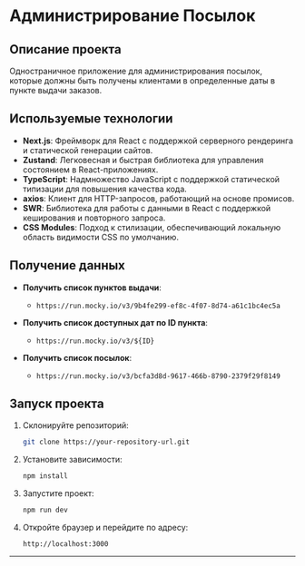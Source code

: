 # Администрирование Посылок

## Описание проекта

Одностраничное приложение для администрирования посылок, которые должны быть получены клиентами в определенные даты в пункте выдачи заказов.

## Используемые технологии

- **Next.js**: Фреймворк для React с поддержкой серверного рендеринга и статической генерации сайтов.
- **Zustand**: Легковесная и быстрая библиотека для управления состоянием в React-приложениях.
- **TypeScript**: Надмножество JavaScript с поддержкой статической типизации для повышения качества кода.
- **axios**: Клиент для HTTP-запросов, работающий на основе промисов.
- **SWR**: Библиотека для работы с данными в React с поддержкой кеширования и повторного запроса.
- **CSS Modules**: Подход к стилизации, обеспечивающий локальную область видимости CSS по умолчанию.

## Получение данных

- **Получить список пунктов выдачи**:

  - `https://run.mocky.io/v3/9b4fe299-ef8c-4f07-8d74-a61c1bc4ec5a`

- **Получить список доступных дат по ID пункта**:

  - `https://run.mocky.io/v3/${ID}`

- **Получить список посылок**:
  - `https://run.mocky.io/v3/bcfa3d8d-9617-466b-8790-2379f29f8149`

## Запуск проекта

1. Склонируйте репозиторий:

   ```bash
   git clone https://your-repository-url.git
   ```

2. Установите зависимости:

   ```bash
   npm install

   ```

3. Запустите проект:

   ```bash
   npm run dev

   ```

4. Откройте браузер и перейдите по адресу:
   ```
   http://localhost:3000
   ```

---

```

```
